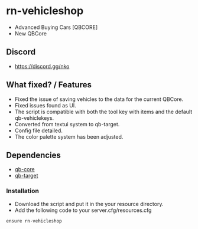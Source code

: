 # rn-vehicleshop
- Advanced Buying Cars [QBCORE]
- New QBCore

## Discord
- https://discord.gg/nko

## What fixed? / Features
- Fixed the issue of saving vehicles to the data for the current QBCore.
- Fixed issues found as UI.
- The script is compatible with both the tool key with items and the default qb-vehiclekeys.
- Converted from textui system to qb-target.
- Config file detailed.
- The color palette system has been adjusted.

## Dependencies
- [qb-core](https://github.com/qbcore-framework/qb-core)
- [qb-target](https://github.com/qbcore-framework/qb-target)

### Installation
- Download the script and put it in the your resource directory.
- Add the following code to your server.cfg/resources.cfg
```
ensure rn-vehicleshop
```
